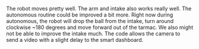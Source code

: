 The robot moves pretty well. The arm and intake also works really well. The autonomous routine could be improved a bit more. Right now during autonomous, the robot will drop the ball from the intake, turn around clockwise ~180 degrees and move forward out of the tarmac. We also might not be able to improve the intake much. The code allows the camera to send a video with a slight delay to the smart dashboard.
